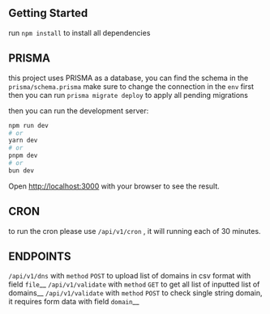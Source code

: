 
## Getting Started
run ``npm install`` to install all dependencies

## PRISMA
this project uses PRISMA as a database, you can find the schema in the `prisma/schema.prisma`
make sure to change the connection in the `env` first
then you can run `prisma migrate deploy` to apply all pending migrations

then you can run the development server:

```bash
npm run dev
# or
yarn dev
# or
pnpm dev
# or
bun dev
```

Open [http://localhost:3000](http://localhost:3000) with your browser to see the result.



## CRON
to run the cron please use ``/api/v1/cron`` , it will running each of 30 minutes.

## ENDPOINTS
``/api/v1/dns`` with `method` `POST` to upload list of domains in csv format with field ``file``__
``/api/v1/validate`` with `method` `GET` to get all list of inputted list of domains__
``/api/v1/validate`` with `method` `POST` to check single string domain, it requires form data with field ``domain``__